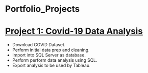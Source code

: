 # Portfolio_Projects

# [Project 1: Covid-19 Data Analysis](https://github.com/JerrisG/Portfolio_Projects/blob/main/PortfolioProject1V2.sql)
* Download COVID Dataset.
* Perform initial data prep and cleaning.
* Import into SQL Server as database.
* Perform perform data analysis using SQL.
* Export analysis to be used by Tableau.
